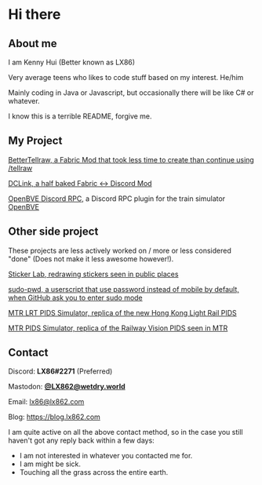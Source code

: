 # Hi there
## About me
I am Kenny Hui (Better known as LX86)

Very average teens who likes to code stuff based on my interest. He/him

Mainly coding in Java or Javascript, but occasionally there will be like C# or whatever.

I know this is a terrible README, forgive me.

## My Project
[BetterTellraw, a Fabric Mod that took less time to create than continue using /tellraw](https://github.com/Kenny-Hui/BetterTellraw)

[DCLink, a half baked Fabric <-> Discord Mod](https://github.com/Kenny-Hui/DCLink)

[OpenBVE Discord RPC](https://github.com/Kenny-Hui/obDRPC), a Discord RPC plugin for the train simulator [OpenBVE](https://github.com/leezer3/OpenBVE)

## Other side project
These projects are less actively worked on / more or less considered "done" (Does not make it less awesome however!). 

[Sticker Lab, redrawing stickers seen in public places](https://lx862.com/sticker-lab)

[sudo-pwd, a userscript that use password instead of mobile by default, when GitHub ask you to enter sudo mode](https://github.com/Kenny-Hui/sudo-pwd)

[MTR LRT PIDS Simulator, replica of the new Hong Kong Light Rail PIDS](https://github.com/HKTSS/nlrt-pids)

[MTR PIDS Simulator, replica of the Railway Vision PIDS seen in MTR](https://github.com/HKTSS/mtr-pids)

## Contact
Discord: **LX86#2271** (Preferred)

Mastodon: [**@LX862@wetdry.world**](https://wetdry.world/@LX862)

Email: lx86@lx862.com

Blog: https://blog.lx862.com

I am quite active on all the above contact method, so in the case you still haven't got any reply back within a few days:
- I am not interested in whatever you contacted me for. 
- I am might be sick.
- Touching all the grass across the entire earth. 
